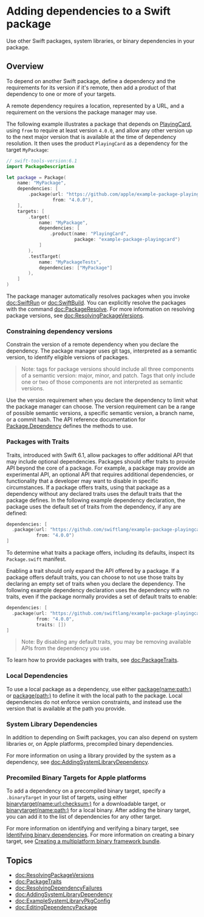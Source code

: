# Adding dependencies to a Swift package

Use other Swift packages, system libraries, or binary dependencies in your package.

## Overview

To depend on another Swift package, define a dependency and the requirements for its version if it's remote, then add a product of that dependency to one or more of your targets.

A remote dependency requires a location, represented by a URL, and a requirement on the versions the package manager may use.

The following example illustrates a package that depends on [PlayingCard](https://github.com/apple/example-package-playingcard), using `from` to require at least version `4.0.0`, and allow any other version up to the next major version that is available at the time of dependency resolution.
It then uses the product `PlayingCard` as a dependency for the target `MyPackage`:

```swift
// swift-tools-version:6.1
import PackageDescription

let package = Package(
    name: "MyPackage",
    dependencies: [
        .package(url: "https://github.com/apple/example-package-playingcard.git", 
                 from: "4.0.0"),
    ],
    targets: [
        .target(
            name: "MyPackage",
            dependencies: [
                .product(name: "PlayingCard", 
                         package: "example-package-playingcard")
            ]
        ),
        .testTarget(
            name: "MyPackageTests",
            dependencies: ["MyPackage"]
        ),
    ]
)
```

The package manager automatically resolves packages when you invoke <doc:SwiftRun> or <doc:SwiftBuild>. 
You can explicitly resolve the packages with the command <doc:PackageResolve>.
For more information on resolving package versions, see <doc:ResolvingPackageVersions>.

### Constraining dependency versions

Constrain the version of a remote dependency when you declare the dependency.
The package manager uses git tags, interpreted as a semantic version, to identify eligible versions of packages.

> Note: tags for package versions should include all three components of a semantic version: major, minor, and patch.
> Tags that only include one or two of those components are not interpreted as semantic versions.

Use the version requirement when you declare the dependency to limit what the package manager can choose.
The version requirement can be a range of possible semantic versions, a specific semantic version, a branch name, or a commit hash.
The API reference documentation for [Package.Dependency](https://docs.swift.org/swiftpm/documentation/packagedescription/package/dependency) defines the methods to use.

### Packages with Traits

Traits, introduced with Swift 6.1, allow packages to offer additional API that may include optional dependencies.
Packages should offer traits to provide API beyond the core of a package.
For example, a package may provide an experimental API, an optional API that requires additional dependencies, or functionality that a developer may want to disable in specific circumstances.
If a package offers traits, using that package as a dependency without any declared traits uses the default traits that the package defines.
In the following example dependency declaration, the package uses the default set of traits from the dependency, if any are defined:
```swift
dependencies: [
  .package(url: "https://github.com/swiftlang/example-package-playingcard", 
           from: "4.0.0")
]
```

To determine what traits a package offers, including its defaults, inspect its `Package.swift` manifest.

Enabling a trait should only expand the API offered by a package.
If a package offers default traits, you can choose to not use those traits by declaring an empty set of traits when you declare the dependency.
The following example dependency declaration uses the dependency with no traits, even if the package normally provides a set of default traits to enable:

```swift
dependencies: [
  .package(url: "https://github.com/swiftlang/example-package-playingcard", 
           from: "4.0.0",
           traits: [])
]
```

> Note: By disabling any default traits, you may be removing available APIs from the dependency you use. 

To learn how to provide packages with traits, see <doc:PackageTraits>.

### Local Dependencies

To use a local package as a dependency, use either [package(name:path:)](https://developer.apple.com/documentation/packagedescription/package/dependency/package(name:path:)) or [package(path:)](https://developer.apple.com/documentation/packagedescription/package/dependency/package(path:)) to define it with the local path to the package.
Local dependencies do not enforce version constraints, and instead use the version that is available at the path you provide.

### System Library Dependencies

In addition to depending on Swift packages, you can also depend on system libraries or, on Apple platforms, precompiled binary dependencies.

For more information on using a library provided by the system as a dependency, see <doc:AddingSystemLibraryDependency>.

### Precomiled Binary Targets for Apple platforms

To add a dependency on a precompiled binary target, specify a `.binaryTarget` in your list of targets, using either 
[binarytarget(name:url:checksum:)](https://developer.apple.com/documentation/packagedescription/target/binarytarget(name:url:checksum:)) for a downloadable target, 
or [binarytarget(name:path:)](https://developer.apple.com/documentation/packagedescription/target/binarytarget(name:path:)) for a local binary.
After adding the binary target, you can add it to the list of dependencies for any other target. 

For more information on identifying and verifying a binary target, see [Identifying binary dependencies](https://developer.apple.com/documentation/xcode/identifying-binary-dependencies).
For more information on creating a binary target, see [Creating a multiplatform binary framework bundle](https://developer.apple.com/documentation/xcode/creating-a-multi-platform-binary-framework-bundle).

## Topics

- <doc:ResolvingPackageVersions>
- <doc:PackageTraits>
- <doc:ResolvingDependencyFailures>
- <doc:AddingSystemLibraryDependency>
- <doc:ExampleSystemLibraryPkgConfig>
- <doc:EditingDependencyPackage>

